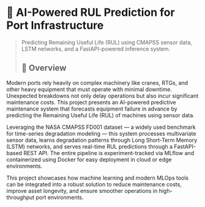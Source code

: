 # 🚢 AI-Powered RUL Prediction for Port Infrastructure
> Predicting Remaining Useful Life (RUL) using CMAPSS sensor data, LSTM networks, and a FastAPI-powered inference system.
>
> ## 📘 Overview

Modern ports rely heavily on complex machinery like cranes, RTGs, and other heavy equipment that must operate with minimal downtime. Unexpected breakdowns not only delay operations but also incur significant maintenance costs. This project presents an AI-powered predictive maintenance system that forecasts equipment failure in advance by predicting the Remaining Useful Life (RUL) of machines using sensor data.

Leveraging the NASA CMAPSS FD001 dataset — a widely used benchmark for time-series degradation modeling — this system processes multivariate sensor data, learns degradation patterns through Long Short-Term Memory (LSTM) networks, and serves real-time RUL predictions through a FastAPI-based REST API. The entire pipeline is experiment-tracked via MLflow and containerized using Docker for easy deployment in cloud or edge environments.

This project showcases how machine learning and modern MLOps tools can be integrated into a robust solution to reduce maintenance costs, improve asset longevity, and ensure smoother operations in high-throughput port environments.

